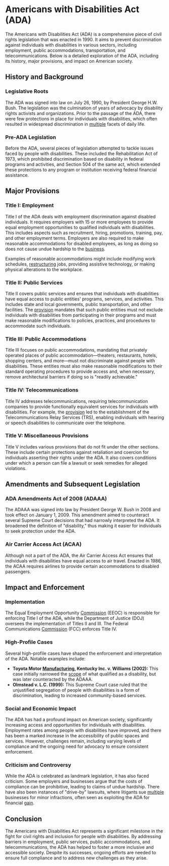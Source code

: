 # Americans with Disabilities Act (ADA)

The Americans with Disabilities Act (ADA) is a comprehensive piece of civil rights legislation that was enacted in 1990. It aims to prevent discrimination against individuals with disabilities in various sectors, including employment, public accommodations, transportation, and telecommunications. Below is a detailed exploration of the ADA, including its history, major provisions, and impact on American society.

## History and Background

### Legislative Roots
The ADA was signed into law on July 26, 1990, by President George H.W. Bush. The legislation was the culmination of years of advocacy by disability rights activists and organizations. Prior to the passage of the ADA, there were few protections in place for individuals with disabilities, which often resulted in widespread discrimination in [multiple](../m/multiple.md) facets of daily life.

### Pre-ADA Legislation
Before the ADA, several pieces of legislation attempted to tackle issues faced by people with disabilities. These included the Rehabilitation Act of 1973, which prohibited discrimination based on disability in federal programs and activities, and Section 504 of the same act, which extended these protections to any program or institution receiving federal financial assistance.

## Major Provisions

### Title I: Employment
Title I of the ADA deals with employment discrimination against disabled individuals. It requires employers with 15 or more employees to provide equal employment opportunities to qualified individuals with disabilities. This includes aspects such as recruitment, hiring, promotions, training, pay, and other employment terms. Employers are also required to make reasonable accommodations for disabled employees, as long as doing so does not cause undue hardship to the [business](../b/business.md).

Examples of reasonable accommodations might include modifying work schedules, [restructuring](../r/restructuring.md) jobs, providing assistive technology, or making physical alterations to the workplace.

### Title II: Public Services
Title II covers public services and ensures that individuals with disabilities have equal access to public entities' programs, services, and activities. This includes state and local governments, public transportation, and other facilities. The [provision](../p/provision.md) mandates that such public entities must not exclude individuals with disabilities from participating in their programs and must make reasonable modifications to policies, practices, and procedures to accommodate such individuals.

### Title III: Public Accommodations
Title III focuses on public accommodations, mandating that privately operated places of public accommodation—theaters, restaurants, hotels, shopping centers, and more—must not discriminate against people with disabilities. These entities must also make reasonable modifications to their standard operating procedures to provide access and, when necessary, remove architectural barriers if doing so is "readily achievable."

### Title IV: Telecommunications
Title IV addresses telecommunications, requiring telecommunication companies to provide functionally equivalent services for individuals with disabilities. For example, the [provision](../p/provision.md) led to the establishment of the Telecommunications Relay Services (TRS), enabling individuals with hearing or speech disabilities to communicate over the telephone.

### Title V: Miscellaneous Provisions
Title V includes various provisions that do not fit under the other sections. These include certain protections against retaliation and coercion for individuals asserting their rights under the ADA. It also covers conditions under which a person can file a lawsuit or seek remedies for alleged violations.

## Amendments and Subsequent Legislation

### ADA Amendments Act of 2008 (ADAAA)
The ADAAA was signed into law by President George W. Bush in 2008 and took effect on January 1, 2009. This amendment aimed to counteract several Supreme Court decisions that had narrowly interpreted the ADA. It broadened the definition of "disability," thus making it easier for individuals to seek protection under the ADA.

### Air Carrier Access Act (ACAA)
Although not a part of the ADA, the Air Carrier Access Act ensures that individuals with disabilities have equal access to air travel. Enacted in 1986, the ACAA requires airlines to provide certain accommodations to disabled passengers.

## Impact and Enforcement

### Implementation
The Equal Employment Opportunity [Commission](../c/commission.md) (EEOC) is responsible for enforcing Title I of the ADA, while the Department of Justice (DOJ) oversees the implementation of Titles II and III. The Federal Communications [Commission](../c/commission.md) (FCC) enforces Title IV.

### High-Profile Cases
Several high-profile cases have shaped the enforcement and interpretation of the ADA. Notable examples include:

- **Toyota Motor [Manufacturing](../m/manufacturing.md), Kentucky Inc. v. Williams (2002):** This case initially narrowed the [scope](../s/scope.md) of what qualified as a disability, but was later counteracted by the ADAAA.
- **Olmstead v. L.C. (1999):** This Supreme Court case ruled that the unjustified segregation of people with disabilities is a form of discrimination, leading to increased community-based services.

### Social and Economic Impact
The ADA has had a profound impact on American society, significantly increasing access and opportunities for individuals with disabilities. Employment rates among people with disabilities have improved, and there has been a marked increase in the accessibility of public spaces and services. However, challenges remain, including varying levels of compliance and the ongoing need for advocacy to ensure consistent enforcement.

### Criticism and Controversy
While the ADA is celebrated as landmark legislation, it has also faced criticism. Some employers and businesses argue that the costs of compliance can be prohibitive, leading to claims of undue hardship. There have also been instances of "drive-by" lawsuits, where litigants sue [multiple](../m/multiple.md) businesses for minor infractions, often seen as exploiting the ADA for financial [gain](../g/gain.md).

## Conclusion

The Americans with Disabilities Act represents a significant milestone in the fight for civil rights and inclusion for people with disabilities. By addressing barriers in employment, public services, public accommodations, and telecommunications, the ADA has helped to foster a more inclusive and accessible society. Despite its successes, ongoing efforts are needed to ensure full compliance and to address new challenges as they arise.
